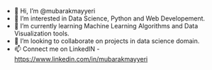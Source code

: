 - 👋 Hi, I’m @mubarakmayyeri
- 👀 I’m interested in Data Science, Python and Web Developement.
- 🌱 I’m currently learning Machine Learning Algorithms and Data Visualization tools.
- 💞️ I’m looking to collaborate on projects in data science domain.
- 📫 Connect me on LinkedIN - https://www.linkedin.com/in/mubarakmayyeri

<!---
mubarakmayyeri/mubarakmayyeri is a ✨ special ✨ repository because its `README.md` (this file) appears on your GitHub profile.
You can click the Preview link to take a look at your changes.
--->
